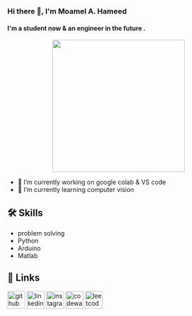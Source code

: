 ### Hi there 👋, I'm Moamel A. Hameed
#### I'm a student now & an engineer in the future . 

<div align="center">
<img src="https://octodex.github.com/images/privateinvestocat.jpg" width="300">
<p> </p>
</div>



- 🔭 I’m currently working on google colab & VS code 
- 🌱 I’m currently learning computer vision 



## 🛠 Skills
* problem solving
* Python 
* Arduino 
* Matlab 






## 🔗 Links

[<img src='https://cdn.jsdelivr.net/npm/simple-icons@3.0.1/icons/github.svg' alt='github' height='40' >](https://github.com/moaml1999)
[<img src='https://cdn.jsdelivr.net/npm/simple-icons@3.0.1/icons/linkedin.svg' alt='linkedin' height='40'>](https://www.linkedin.com/in/moamel-abdullah/) 
[<img src='https://cdn.jsdelivr.net/npm/simple-icons@3.0.1/icons/instagram.svg' alt='instagram' height='40'>](https://www.instagram.com/_mah99_/) 
[<img src='https://cdn.jsdelivr.net/npm/simple-icons@3.0.1/icons/codewars.svg' alt='codewars' height='40'>](https://www.codewars.com/users/moamel%20abdullah)
[<img src='https://cdn.jsdelivr.net/npm/simple-icons@3.0.1/icons/leetcode.svg' alt='leetcode' height='40'>](https://leetcode.com/Moamel99/)  

